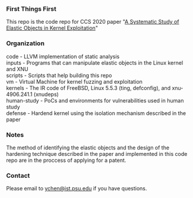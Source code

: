 ### First Things First
This repo is the code repo for CCS 2020 paper "[A Systematic Study of Elastic Objects in Kernel Exploitation](http://www.personal.psu.edu/yxc431/publications/ELOISE.pdf)"

### Organization
code - LLVM implementation of static analysis  
inputs - Programs that can manipulate elastic objects in the Linux kernel and XNU   
scripts - Scripts that help building this repo  
vm - Virtual Machine for kernel fuzzing and exploitation  
kernels - The IR code of FreeBSD, Linux 5.5.3 (ting, defconfig), and xnu-4906.241.1 (xnudeps)  
human-study - PoCs and environments for vulnerabilities used in human study  
defense - Hardend kernel using the isolation mechanism described in the paper  

### Notes
The method of identifying the elastic objects and the design of the hardening technique described in the paper and implemented in this code repo are in the proccess of applying for a patent.

### Contact
Please email to ychen@ist.psu.edu if you have questions.
